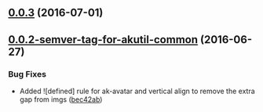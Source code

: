 <a name="0.0.3"></a>
## [0.0.3](https://aui-team-bot/https://bitbucket.org/atlassian/atlaskit/compare/0.0.2-semver-tag-for-akutil-common...v0.0.3) (2016-07-01)



<a name="0.0.2-semver-tag-for-akutil-common"></a>
## [0.0.2-semver-tag-for-akutil-common](https://aui-team-bot/https://bitbucket.org/atlassian/atlaskit/compare/bec42ab...0.0.2-semver-tag-for-akutil-common) (2016-06-27)


### Bug Fixes

* Added ![defined] rule for ak-avatar and vertical align to remove the extra gap from imgs ([bec42ab](https://aui-team-bot/https://bitbucket.org/atlassian/atlaskit/commits/bec42ab))



